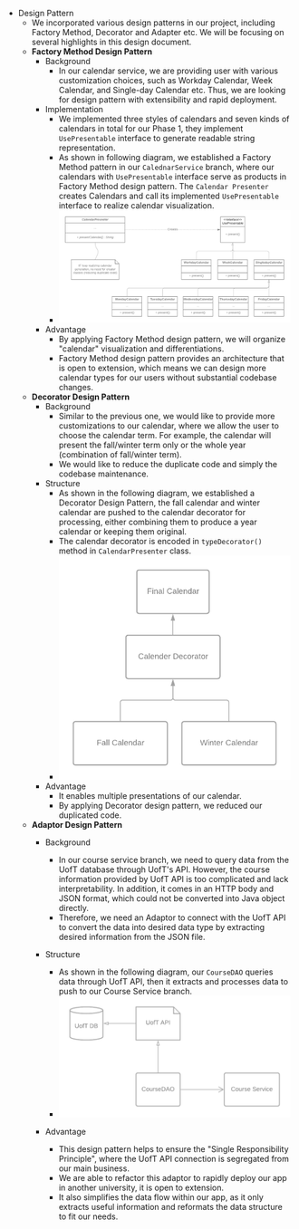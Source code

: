 - Design Pattern
  - We incorporated various design patterns in our project, including Factory Method, Decorator and Adapter etc. We will be focusing on several highlights in this design document.
  - **Factory Method Design Pattern**
    - Background
      - In our calendar service, we are providing user with various customization choices, such as Workday Calendar, Week Calendar, and Single-day Calendar etc. Thus, we are looking for design pattern with extensibility and rapid deployment. 
    - Implementation
      - We implemented three styles of calendars and seven kinds of calendars in total for our Phase 1, they implement `UsePresentable` interface to generate readable string representation.
      - As shown in following diagram, we established a Factory Method pattern in our `CalednarService` branch, where our calendars with `UsePresentable` interface serve as products in Factory Method design pattern. The `Calendar Presenter` creates Calendars and call its implemented `UsePresentable` interface to realize calendar visualization. 
      - ![](designdocument.assets/factoryMethodGraph.png)
    - Advantage
      - By applying Factory Method design pattern, we will organize "calendar" visualization and differentiations.
      - Factory Method design pattern provides an architecture that is open to extension, which means we can design more calendar types for our users without substantial codebase changes.
  - **Decorator Design Pattern**
    - Background
      - Similar to the previous one, we would like to provide more customizations to our calendar, where we allow the user to choose the calendar term. For example, the calendar will present the fall/winter term only or the whole year (combination of fall/winter term).
      - We would like to reduce the duplicate code and simply the codebase maintenance.
    - Structure
      - As shown in the following diagram, we established a Decorator Design Pattern, the fall calendar and winter calendar are pushed to the calendar decorator for processing, either combining them to produce a year calendar or keeping them original.
      - The calendar decorator is encoded in `typeDecorator()` method in `CalendarPresenter` class.
      - ![](designdocument.assets/decoratordiagram.png)
    - Advantage
      - It enables multiple presentations of our calendar. 
      - By applying Decorator design pattern, we reduced our duplicated code.
  - **Adaptor Design Pattern**
    - Background
      - In our course service branch, we need to query data from the UofT database through UofT's API. However, the course information provided by UofT API is too complicated and lack interpretability. In addition, it comes in an HTTP body and JSON format, which could not be converted into Java object directly. 
      - Therefore, we need an Adaptor to connect with the UofT API to convert the data into desired data type by extracting desired information from the JSON file.
    - Structure
      - As shown in the following diagram, our `CourseDAO` queries data through UofT API, then it extracts and processes data to push to our Course Service branch.  
      - ![](designdocument.assets/Adapter.png)

    - Advantage
      - This design pattern helps to ensure the "Single Responsibility Principle", where the UofT API connection is segregated from our main business.
      - We are able to refactor this adaptor to rapidly deploy our app in another university, it is open to extension.
      - It also simplifies the data flow within our app, as it only extracts useful information and  reformats the data structure to fit our needs. 
